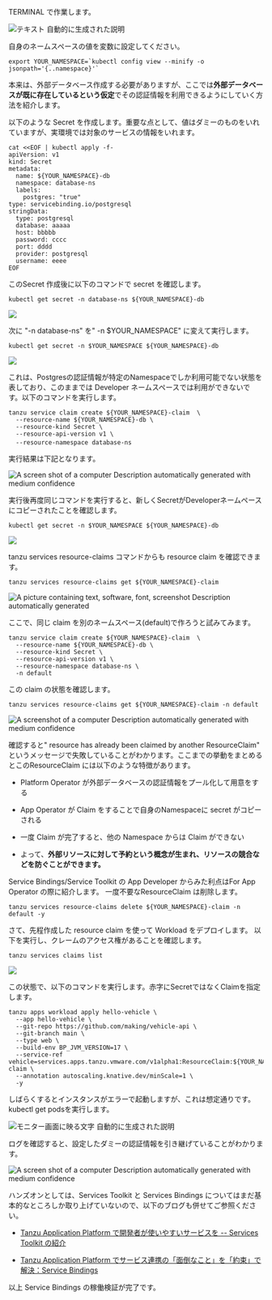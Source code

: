 

TERMINAL で作業します。

![テキスト
自動的に生成された説明](../media/image2.png)

自身のネームスペースの値を変数に設定してください。

```execute
export YOUR_NAMESPACE=`kubectl config view --minify -o jsonpath='{..namespace}'`
```

本来は、外部データベース作成する必要がありますが、ここでは**外部データベースが既に存在しているという仮定**でその認証情報を利用できるようにしていく方法を紹介します。

以下のような Secret
を作成します。重要な点として、値はダミーのものをいれていますが、実環境では対象のサービスの情報をいれます。

```execute
cat <<EOF | kubectl apply -f-
apiVersion: v1
kind: Secret
metadata:
  name: ${YOUR_NAMESPACE}-db
  namespace: database-ns
  labels:
    postgres: "true"
type: servicebinding.io/postgresql
stringData:
  type: postgresql
  database: aaaaa
  host: bbbbb
  password: cccc
  port: dddd
  provider: postgresql
  username: eeee
EOF
```

このSecret 作成後に以下のコマンドで secret を確認します。

```execute
kubectl get secret -n database-ns ${YOUR_NAMESPACE}-db
```

![](../media/image14.png)

次に "-n database-ns" を" -n \$YOUR_NAMESPACE" に変えて実行します。

```execute
kubectl get secret -n $YOUR_NAMESPACE ${YOUR_NAMESPACE}-db
```

![](../media/image15.png)

これは、Postgresの認証情報が特定のNamespaceでしか利用可能でない状態を表しており、このままでは
Developer
ネームスペースでは利用ができないです。以下のコマンドを実行します。

```execute
tanzu service claim create ${YOUR_NAMESPACE}-claim  \
  --resource-name ${YOUR_NAMESPACE}-db \
  --resource-kind Secret \
  --resource-api-version v1 \
  --resource-namespace database-ns　
```


実行結果は下記となります。

![A screen shot of a computer Description automatically generated with
medium confidence](../media/image16.png)

実行後再度同じコマンドを実行すると、新しくSecretがDeveloperネームペースにコピーされたことを確認します。

```execute
kubectl get secret -n $YOUR_NAMESPACE ${YOUR_NAMESPACE}-db
```

![](../media/image17.png)

tanzu services resource-claims コマンドからも resource claim
を確認できます。

```execute
tanzu services resource-claims get ${YOUR_NAMESPACE}-claim  
```


![A picture containing text, software, font, screenshot Description
automatically
generated](../media/image18.png)

ここで、同じ claim を別のネームスペース(default)で作ろうと試みてみます。

```execute
tanzu service claim create ${YOUR_NAMESPACE}-claim  \
  --resource-name ${YOUR_NAMESPACE}-db \
  --resource-kind Secret \
  --resource-api-version v1 \
  --resource-namespace database-ns \
  -n default
```


この claim の状態を確認します。
```execute
tanzu services resource-claims get ${YOUR_NAMESPACE}-claim -n default
```


![A screenshot of a computer Description automatically generated with
medium confidence](../media/image19.png)

確認すると" resource has already been claimed by another ResourceClaim"
というメッセージで失敗していることがわかります。ここまでの挙動をまとめるとこのResourceClaim
には以下のような特徴があります。

-   Platform Operator
    が外部データベースの認証情報をプール化して用意をする

-   App Operator が Claim をすることで自身のNamespaceに secret
    がコピーされる

-   一度 Claim が完了すると、他の Namespace からは Claim ができない

-   よって、**外部リソースに対して予約という概念が生まれ、リソースの競合などを防ぐことができます。**

Service Bindings/Service Toolkit の App Developer からみた利点はFor App
Operator の際に紹介します。
一度不要なResourceClaim は削除します。

```execute
tanzu services resource-claims delete ${YOUR_NAMESPACE}-claim -n default -y
```

さて、先程作成した resource claim を使って Workload をデプロイします。
以下を実行し、クレームのアクセス権があることを確認します。

```execute
tanzu services claims list
```


![](../media/image20.png)

この状態で、以下のコマンドを実行します。赤字にSecretではなくClaimを指定します。

```execute
tanzu apps workload apply hello-vehicle \
  --app hello-vehicle \
  --git-repo https://github.com/making/vehicle-api \
  --git-branch main \
  --type web \
  --build-env BP_JVM_VERSION=17 \
  --service-ref vehicle=services.apps.tanzu.vmware.com/v1alpha1:ResourceClaim:${YOUR_NAMESPACE}-claim \
  --annotation autoscaling.knative.dev/minScale=1 \
  -y
```


しばらくするとインスタンスがエラーで起動しますが、これは想定通りです。kubectl
get podsを実行します。

![モニター画面に映る文字
自動的に生成された説明](../media/image21.png)

ログを確認すると、設定したダミーの認証情報を引き継げていることがわかります。

![A screen shot of a computer Description automatically generated with
medium confidence](../media/image22.png)

ハンズオンとしては、Services Toolkit と Services Bindings
についてはまだ基本的なところしか取り上げていないので、以下のブログも併せてご参照ください。

-   [Tanzu Application Platform で開発者が使いやすいサービスを --
    Services Toolkit
    の紹介](https://blogs.vmware.com/vmware-japan/2022/07/services-tookit-for-easy-service.html)

-   [Tanzu Application Platform
    でサービス連携の「面倒なこと」を「約束」で解決：Service
    Bindings](https://blogs.vmware.com/vmware-japan/2022/04/tanzu-application-platform-simplify-service-bindings-with-contracts.html)

以上 Service Bindings の稼働検証が完了です。

